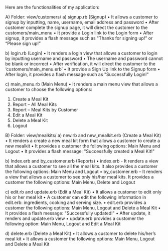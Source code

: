 
Here are the functionalities of my application:

A)	Folder:  view/customers/
a)	signup.rb  (Signup)
•	It allows a customer to signup by inputting, name, username, email address and password
•	After customer complete the signup page, it will direct the customer to the customers/main_menu
•	It provide a Login link to the Login form
•	After signup, it provides a flash message such as "Thanks for signing up!" or “Please sign up!”

b)	login.rb  (Login)
•	It renders a login view that allows a customer to login by inputting username  and password
•	The username and password cannot be blank or incorrect
•	After verification, it will direct the customer to the ‘customers/main_menu.erb’
•	It provide a Sign Up link to the Signup form
•	After login, it provides a flash message such as "Successfully Login!"

c)	main_menu.rb  (Main Menu)
•	It renders a main menu view that allows a customer to choose the following options:
1)	Create a Meal Kit
2)	Report – All Meal Kits
3)	Report – Meal Kits by Customer
4)	Edit a Meal Kit
5)	Delete a Meal Kit
6)	Logout

B)	Folder:  view/mealkits/
a)	  new.rb and new_mealkit.erb  (Create a Meal Kit)
•	It renders a create a new meal kit form that allows a customer to create a new mealkit
•	It provides a customer the following options: Main Menu and Logout
•	It provides a flash message: "Successfully created a Meal Kit!"

b)	   Index.erb and by_customer.erb (Reports)
•	index.erb - It renders  a view that allows a customer to see all the meal kits.  It also provides a customer the following options: Main Menu and Logout
•	by_customer.erb – It renders a view that allows a customer to see only his/her meal kits.  It provides a customer the following options: Main Menu, Delete and Logout

c)	   edit.rb and update.erb  (Edit a Meal Kit)
•	It allows a customer to edit only his or her meal kit
•	A customer can edit the following information in edit.erb: ingredients, cooking and serving size.
•	edit.erb provides a customer the following options: Main Menu, Logout and Delete a Meal Kit
•	It provides a flash message: "Successfully updated!"
•	After update, it renders and update.erb view
•	update.erb provides a customer the following option: Main Menu, Logout and Edit a Meal Kit

d)	   delete.erb  (Delete a Meal Kit)
•	It allows a customer to delete his/her’s meal kit
•	It allows a customer the following options: Main Menu, Logout and Delete a Meal Kit

